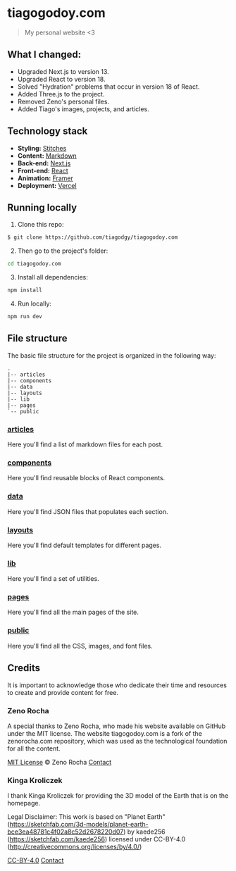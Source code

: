 # tiagogodoy.com

> My personal website <3

## What I changed:

- Upgraded Next.js to version 13.
- Upgraded React to version 18.
- Solved "Hydration" problems that occur in version 18 of React.
- Added Three.js to the project.
- Removed Zeno's personal files.
- Added Tiago's images, projects, and articles.

## Technology stack

- **Styling:** [Stitches](https://stitches.dev/)
- **Content:** [Markdown](https://daringfireball.net/projects/markdown/)
- **Back-end:** [Next.js](https://nextjs.org/)
- **Front-end:** [React](https://reactjs.org/)
- **Animation:** [Framer](https://www.framer.com/docs/animation/)
- **Deployment:** [Vercel](https://vercel.com/)

## Running locally

1. Clone this repo:

```sh
$ git clone https://github.com/tiagodgy/tiagogodoy.com
```

2. Then go to the project's folder:

```sh
cd tiagogodoy.com
```

3. Install all dependencies:

```sh
npm install
```

4. Run locally:

```sh
npm run dev
```

## File structure

The basic file structure for the project is organized in the following way:

```
.
|-- articles
|-- components
|-- data
|-- layouts
|-- lib
|-- pages
`-- public
```

### [articles](https://github.com/tiagodgy/tiagogodoy.com/tree/main/articles)

Here you'll find a list of markdown files for each post.

### [components](https://github.com/tiagodgy/tiagogodoy.com/tree/main/components)

Here you'll find reusable blocks of React components.

### [data](https://github.com/tiagodgy/tiagogodoy.com/tree/main/data)

Here you'll find JSON files that populates each section.

### [layouts](https://github.com/tiagodgy/tiagogodoy.com/tree/main/layouts)

Here you'll find default templates for different pages.

### [lib](https://github.com/tiagodgy/tiagogodoy.com/tree/main/lib)

Here you'll find a set of utilities.

### [pages](https://github.com/tiagodgy/tiagogodoy.com/tree/main/pages)

Here you'll find all the main pages of the site.

### [public](https://github.com/tiagodgy/tiagogodoy.com/tree/main/public)

Here you'll find all the CSS, images, and font files.

## Credits

It is important to acknowledge those who dedicate their time and resources to create and provide content for free.

### Zeno Rocha

A special thanks to Zeno Rocha, who made his website available on GitHub under the MIT license. The website tiagogodoy.com is a fork of the zenorocha.com repository, which was used as the technological foundation for all the content.

[MIT License](http://zenorocha.mit-license.org/) © Zeno Rocha
[Contact](https://zenorocha.com/)

### Kinga Kroliczek

I thank Kinga Kroliczek for providing the 3D model of the Earth that is on the homepage.

Legal Disclaimer: This work is based on "Planet Earth" (https://sketchfab.com/3d-models/planet-earth-bce3ea48781c4f02a8c52d2678220d07) by kaede256 (https://sketchfab.com/kaede256) licensed under CC-BY-4.0 (http://creativecommons.org/licenses/by/4.0/)

[CC-BY-4.0](http://creativecommons.org/licenses/by/4.0/)
[Contact](https://sketchfab.com/kinga_kroliczek)
